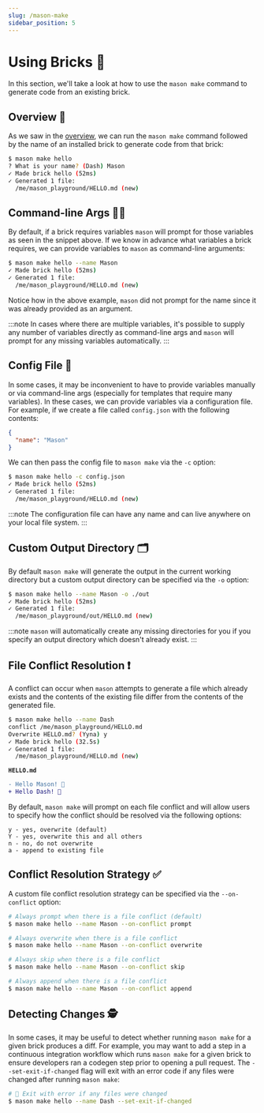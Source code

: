 ```yaml
---
slug: /mason-make
sidebar_position: 5
---
```


# Using Bricks 👷

In this section, we'll take a look at how to use the `mason make` command to generate code from an existing brick.

## Overview 🚀

As we saw in the [overview](/), we can run the `mason make` command followed by the name of an installed brick to generate code from that brick:

```bash
$ mason make hello
? What is your name? (Dash) Mason
✓ Made brick hello (52ms)
✓ Generated 1 file:
  /me/mason_playground/HELLO.md (new)
```

## Command-line Args 🧑‍💻

By default, if a brick requires variables `mason` will prompt for those variables as seen in the snippet above. If we know in advance what variables a brick requires, we can provide variables to `mason` as command-line arguments:

```bash
$ mason make hello --name Mason
✓ Made brick hello (52ms)
✓ Generated 1 file:
  /me/mason_playground/HELLO.md (new)
```

Notice how in the above example, `mason` did not prompt for the name since it was already provided as an argument.

:::note
In cases where there are multiple variables, it's possible to supply any number of variables directly as command-line args and `mason` will prompt for any missing variables automatically.
:::

## Config File 📝

In some cases, it may be inconvenient to have to provide variables manually or via command-line args (especially for templates that require many variables). In these cases, we can provide variables via a configuration file. For example, if we create a file called `config.json` with the following contents:

```json
{
  "name": "Mason"
}
```

We can then pass the config file to `mason make` via the `-c` option:

```bash
$ mason make hello -c config.json
✓ Made brick hello (52ms)
✓ Generated 1 file:
  /me/mason_playground/HELLO.md (new)
```

:::note
The configuration file can have any name and can live anywhere on your local file system.
:::

## Custom Output Directory 🗂

By default `mason make` will generate the output in the current working directory but a custom output directory can be specified via the `-o` option:

```bash
$ mason make hello --name Mason -o ./out
✓ Made brick hello (52ms)
✓ Generated 1 file:
  /me/mason_playground/out/HELLO.md (new)
```

:::note
`mason` will automatically create any missing directories for you if you specify an output directory which doesn't already exist.
:::

## File Conflict Resolution ❗️

A conflict can occur when `mason` attempts to generate a file which already exists and the contents of the existing file differ from the contents of the generated file.

```bash
$ mason make hello --name Dash
conflict /me/mason_playground/HELLO.md
Overwrite HELLO.md? (Yyna) y
✓ Made brick hello (32.5s)
✓ Generated 1 file:
  /me/mason_playground/HELLO.md (new)
```

**`HELLO.md`**

```diff
- Hello Mason! 👋
+ Hello Dash! 👋
```

By default, `mason make` will prompt on each file conflict and will allow users to specify how the conflict should be resolved via the following options:

```
y - yes, overwrite (default)
Y - yes, overwrite this and all others
n - no, do not overwrite
a - append to existing file
```

## Conflict Resolution Strategy ✅

A custom file conflict resolution strategy can be specified via the `--on-conflict` option:

```bash
# Always prompt when there is a file conflict (default)
$ mason make hello --name Mason --on-conflict prompt

# Always overwrite when there is a file conflict
$ mason make hello --name Mason --on-conflict overwrite

# Always skip when there is a file conflict
$ mason make hello --name Mason --on-conflict skip

# Always append when there is a file conflict
$ mason make hello --name Mason --on-conflict append
```

## Detecting Changes 🕵️

In some cases, it may be useful to detect whether running `mason make` for a given brick produces a diff. For example, you may want to add a step in a continuous integration workflow which runs `mason make` for a given brick to ensure developers ran a codegen step prior to opening a pull request. The `--set-exit-if-changed` flag will exit with an error code if any files were changed after running `mason make`:

```bash
# 🚨 Exit with error if any files were changed
$ mason make hello --name Dash --set-exit-if-changed
```
